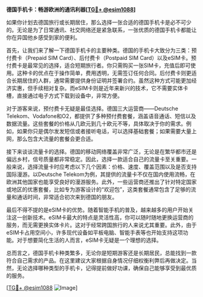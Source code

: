 **德国手机卡：畅游欧洲的通讯利器[[TG💪+ @esim1088](https://t.me/s/esim1088)]**

如果你计划去德国旅行或长期居住，那么选择一张合适的德国手机卡是必不可少的。无论是为了日常通讯、社交网络还是紧急联系，一张优质的德国手机卡都能让你在异国他乡感受到家的便利。

首先，让我们来了解一下德国手机卡的主要种类。德国的手机卡大致分为三类：预付费卡（Prepaid SIM Card）、后付费卡（Postpaid SIM Card）以及eSIM卡。预付费卡是最常见的选择，适合短期旅行者。你只需购买一张SIM卡，充值后即可使用。这种卡的优点在于操作简单，费用透明，无需签订任何合同。后付费卡则更适合长期居住的人群，通常需要提供身份证明并签署合约。虽然这种方式可能更加经济实惠，但手续相对复杂。而eSIM卡则是近年来新兴的技术，它不需要实体卡槽，直接通过电子方式下载到设备中，非常方便。

对于游客来说，预付费卡无疑是最佳选择。德国三大运营商——Deutsche Telekom、Vodafone和O2，都提供了多种预付费套餐，涵盖语音通话、短信以及数据流量。这些套餐的价格从几欧元到几十欧元不等，具体取决于你的需求。例如，如果你只是偶尔发发短信或者接听电话，可以选择基础套餐；如果需要大量上网，那么包含大流量的套餐会更合适。

接下来谈谈流量卡的选择。德国的移动网络覆盖非常广泛，无论是在繁华都市还是偏远乡村，信号质量都非常稳定。因此，选择一款适合自己的流量卡至关重要。一般来说，选择流量卡时应考虑以下几个因素：价格、速度、覆盖范围以及是否支持国际漫游。以Deutsche Telekom为例，其提供的流量卡不仅在国内使用流畅，在欧洲其他国家也能享受良好的漫游服务。此外，一些运营商还推出了针对特定国家或地区的优惠套餐，比如专为游客设计的“欢迎包”，这类套餐通常包含了足够的流量和通话时间，非常适合初次来到德国的朋友。

最后不得不提的是eSIM卡的优势。随着智能手机的普及，越来越多的用户开始关注这一创新技术。eSIM卡最大的特点是灵活性高，你可以随时随地更换运营商的服务，而无需更换实体卡片。这对于经常跨国旅行的人来说尤其重要。此外，由于eSIM卡占用空间小，许多现代设备如平板电脑、智能手表等也开始支持这项功能。对于想要简化生活的人而言，eSIM卡无疑是一个理想的选择。

总而言之，德国手机卡种类繁多，无论你是短期游客还是长期居民，总能找到一款符合自己需求的产品。在这里建议大家根据自身情况仔细权衡利弊后再做决定。当然，无论选择哪种类型的手机卡，记得提前做好功课，确保自己能够享受到最优质的服务。

[[TG💪+ @esim1088](https://t.me/s/esim1088) ![Image](https://i.postimg.cc/4NQfJmqS/Snipaste-2025-05-13-00-14-12.png)]